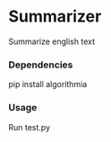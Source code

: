 # Summarizer
Summarize english text
### Dependencies
pip install algorithmia 
### Usage
Run test.py
